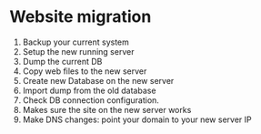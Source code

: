 # Website migration
1. Backup your current system
2. Setup the new running server
3. Dump the current DB
4. Copy web files to the new server
5. Create new Database on the new server
6. Import dump from the old database
7. Check DB connection configuration.
8. Makes sure the site on the new server works
9. Make DNS changes: point your domain to your new server IP

